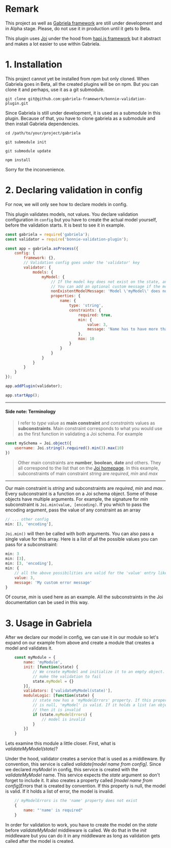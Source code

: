 # Remark

This project as well as [Gabriela framework](https://github.com/gabriela-framework/gabriela) are still under development and in Alpha
stage. Please, do not use it in production until it gets to Beta.

This plugin uses [Joi](https://github.com/hapijs/joi) under the hood from [hapi.js framework](https://github.com/hapijs) but it 
abstract and makes a lot easier to use within Gabriela.

# 1. Installation

This project cannot yet be installed from npm but only cloned. When Gabriela goes in Beta,
all the created plugins will be on npm. But you can clone it and
perhaps, use it as a git submodule.

`git clone git@github.com:gabriela-framework/bonnie-validation-plugin.git`

Since Gabriela is still under development, it is used as a submodule in this plugin.
Because of that, you have to clone gabriela as a submodule and then install Gabriela dependencies.

``cd /path/to/your/project/gabriela``

``git submodule init``

``git submodule update``

``npm install``

Sorry for the inconvenience. 

# 2. Declaring validation in config

For now, we will only see how to declare models in config. 

This plugin validates models, not values. You declare validation configuration
in `config` but you have to create the actual model yourself, before the validation starts.
It is best to see it in example.

`````javascript
const gabriela = require('gabriela');
const validator = require('bonnie-validation-plugin');

const app = gabriela.asProcess({
    config: {
        framework: {},
        // Validation config goes under the 'validator' key
        validator: {
            models: {
                myModel: {
                    // If the model key does not exist on the state, an error is thrown.
                    // You can add an optional custom message if the model does not exist on the state.
                    nonExistentModelMessage: 'Model \'myModel\' does not exist',
                    properties: {
                        name: {
                            type: 'string',
                            constraints: {
                                required: true,
                                min: {
                                    value: 3,
                                    message: 'Name has to have more than 3 characters'
                                },
                                max: 10       
                            }       
                        }
                    }
                }
            }
        }
    }
});

app.addPlugin(validator);

app.startApp();

`````

___
#### Side note: Terminology<br/>
>I refer to *type* value as **main constraint** and *constraints* values as **subconstraints**. Main constraint
>corresponds to what you would use as the first function in validating a Joi schema.
>For example

````javascript
const mySchema = Joi.object({
    username: Joi.string().required().min(3).max(10)
})
````

>Other main constraints are **number**, **boolean**, **date** and others.
>They all correspond to the list that on the [Joi homepage](https://hapi.dev/family/joi/).
>In this example, subconstraints of main constraint *string* are *required*, *min* and *max*
___

Our main constraint is *string* and subconstraints are *required*, *min* and *max*. Every subconstraint
is a function on a Joi schema object. Some of those objects have multiple arguments.
For example, the signature for *min* subconstraint is `Joi.min(value, [encoding)`. If you which
to pass the encoding argument, pass the value of any constraint as an array

````javascript
// ... other config
min: [3, 'encoding'],
````

`Joi.min()` will then be called with both arguments. You can also pass a single value
for this array. Here is a list of all the possible values you can pass for a subconstraint:

`````javascript
min: 3
min: [3],
min: [3, 'encoding'],
min: {
    // all the above possibilities are valid for the 'value' entry like value: [3, 'encoding'] etc...
    value: 3,
    message: 'My custom error message'
}
`````

Of course, *min* is used here as an example. All the subconstraints in the Joi documentation can be 
used in this way. 

# 3. Usage in Gabriela

After we declare our model in config, we can use it in our module so let's expand on our example
from above and create a module that creates a model and validates it. 

````javascript
    const myModule = {
        name: 'myModule',
        init: [function(state) {
            // We create myModel and initialize it to an empty object. This will 
            // make the validation to fail
            state.myModel = {}
        }],
        validators: ['validateMyModel(state)'],
        moduleLogic: [function(state) {
            // state now has a 'myModelErrors' property. If this property
            // is null, 'myModel' is valid. If it holds a list (an object) of errors
            // then it is invalid
            if (state.myModelErrors) {
                // model is invalid
            }
        }]
    }
````

Lets examine this module a little closer. First, what is *validateMyModel(state)*?

Under the hood, validator creates a service that is used as a middleware. By convention, this service
is called *validate[model name from config]*. Since we declared *myModel* in config, this service
is created with the *validateMyModel* name. This service expects the *state* argument so don't forget 
to include it. It also creates a property called *[model name from config]Errors* that is created by convention.
If this property is null, the model is valid. If it holds a list of error, the model is invalid.

````javascript
    // myModelErrors is the 'name' property does not exist
    {
        name: "'name' is required"
    }
````

In order for validation to work, you have to create the model on the *state* before *validateMyModel*
middleware is called. We do that in the *init* middleware but you can do it in any middleware as long as validation
gets called after the model is created.










